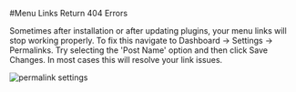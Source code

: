 #Menu Links Return 404 Errors

Sometimes after installation or after updating plugins, your menu links will stop working properly. To fix this navigate to Dashboard -> Settings -> Permalinks. Try selecting the 'Post Name' option and then click Save Changes. In most cases this will resolve your link issues.

![permalink settings](https://www.dropbox.com/s/ekmbi073ytxb52d/permalinks.jpg?raw=1)